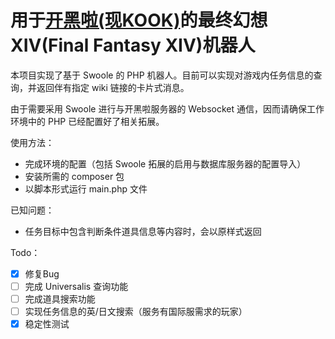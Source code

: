 # 用于[开黑啦(现KOOK)](https://www.kookapp.cn/)的最终幻想XIV(Final Fantasy XIV)机器人

本项目实现了基于 Swoole 的 PHP 机器人。目前可以实现对游戏内任务信息的查询，并返回伴有指定 wiki 链接的卡片式消息。

由于需要采用 Swoole 进行与开黑啦服务器的 Websocket 通信，因而请确保工作环境中的 PHP 已经配置好了相关拓展。

使用方法：

- 完成环境的配置（包括 Swoole 拓展的启用与数据库服务器的配置导入）
- 安装所需的 composer 包
- 以脚本形式运行 main.php 文件

已知问题：

- 任务目标中包含判断条件道具信息等内容时，会以原样式返回

Todo：

- [x] 修复Bug
- [ ] 完成 Universalis 查询功能
- [ ] 完成道具搜索功能
- [ ] 实现任务信息的英/日文搜索（服务有国际服需求的玩家）
- [x] 稳定性测试